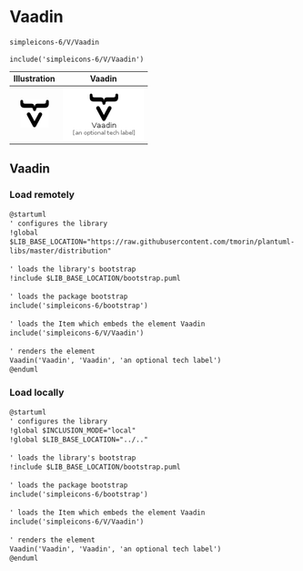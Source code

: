 # Vaadin


```text
simpleicons-6/V/Vaadin
```

```text
include('simpleicons-6/V/Vaadin')
```



| Illustration | Vaadin |
| :---: | :---: |
| ![illustration for Illustration](../../simpleicons-6/V/Vaadin.png) | ![illustration for Vaadin](../../simpleicons-6/V/Vaadin.Local.png) |




## Vaadin

### Load remotely
```plantuml
@startuml
' configures the library
!global $LIB_BASE_LOCATION="https://raw.githubusercontent.com/tmorin/plantuml-libs/master/distribution"

' loads the library's bootstrap
!include $LIB_BASE_LOCATION/bootstrap.puml

' loads the package bootstrap
include('simpleicons-6/bootstrap')

' loads the Item which embeds the element Vaadin
include('simpleicons-6/V/Vaadin')

' renders the element
Vaadin('Vaadin', 'Vaadin', 'an optional tech label')
@enduml
```

### Load locally
```plantuml
@startuml
' configures the library
!global $INCLUSION_MODE="local"
!global $LIB_BASE_LOCATION="../.."

' loads the library's bootstrap
!include $LIB_BASE_LOCATION/bootstrap.puml

' loads the package bootstrap
include('simpleicons-6/bootstrap')

' loads the Item which embeds the element Vaadin
include('simpleicons-6/V/Vaadin')

' renders the element
Vaadin('Vaadin', 'Vaadin', 'an optional tech label')
@enduml
```

